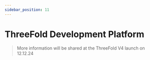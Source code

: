 ```yaml
---
sidebar_position: 11
---
```


# ThreeFold Development Platform

> More information will be shared at the ThreeFold V4 launch on 12.12.24